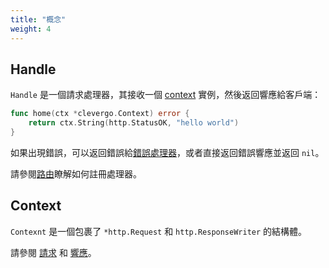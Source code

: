 ```yaml
---
title: "概念"
weight: 4
---
```


## Handle

`Handle` 是一個請求處理器，其接收一個 [context](#context) 實例，然後返回響應給客戶端：

```go
func home(ctx *clevergo.Context) error {
	return ctx.String(http.StatusOK, "hello world")
}
```

如果出現錯誤，可以返回錯誤給[錯誤處理器](/zh/docs/error-handling)，或者直接返回錯誤響應並返回 `nil`。

請參閱[路由](/zh/docs/routing)瞭解如何註冊處理器。

## Context

`Contexnt` 是一個包裹了 `*http.Request` 和 `http.ResponseWriter` 的結構體。

請參閱 [請求](/zh/docs/request) 和 [響應](/zh/docs/response)。
